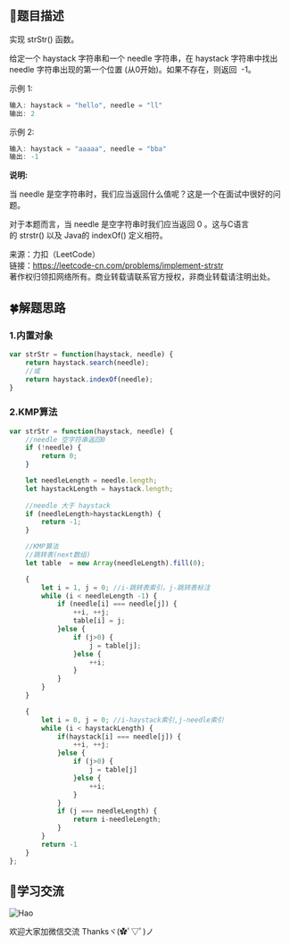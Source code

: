 ## :rainbow:题目描述

实现 strStr() 函数。

给定一个 haystack 字符串和一个 needle 字符串，在 haystack 字符串中找出 needle 字符串出现的第一个位置 (从0开始)。如果不存在，则返回  -1。

示例 1:
```javascript
输入: haystack = "hello", needle = "ll"
输出: 2
```

示例 2:
```javascript
输入: haystack = "aaaaa", needle = "bba"
输出: -1
```

**说明:**  

当 needle 是空字符串时，我们应当返回什么值呢？这是一个在面试中很好的问题。  

对于本题而言，当 needle 是空字符串时我们应当返回 0 。这与C语言的 strstr() 以及 Java的 indexOf() 定义相符。  
  
  
来源：力扣（LeetCode）  
链接：https://leetcode-cn.com/problems/implement-strstr  
著作权归领扣网络所有。商业转载请联系官方授权，非商业转载请注明出处。  
  
  
## :four_leaf_clover:解题思路

### 1.内置对象
```javascript
var strStr = function(haystack, needle) {
    return haystack.search(needle);
    //或
    return haystack.indexOf(needle);
}
```

### 2.KMP算法
```javascript
var strStr = function(haystack, needle) {
    //needle 空字符串返回0
    if (!needle) {
        return 0;
    }

    let needleLength = needle.length;
    let haystackLength = haystack.length;
    
    //needle 大于 haystack
    if (needleLength>haystackLength) {
        return -1;
    }

    //KMP算法
    //跳转表(next数组)
    let table  = new Array(needleLength).fill(0);

    {
        let i = 1, j = 0; //i-跳转表索引，j-跳转表标注
        while (i < needleLength -1) {
            if (needle[i] === needle[j]) {
                ++i, ++j;
                table[i] = j;
            }else {
                if (j>0) {
                    j = table[j];
                }else {
                    ++i;
                }
            }
        }
    }

    {
        let i = 0, j = 0; //i-haystack索引,j-needle索引
        while (i < haystackLength) {
            if(haystack[i] === needle[j]) {
                ++i, ++j;
            }else {
                if (j>0) {
                    j = table[j]
                }else {
                    ++i;
                }
            }
            if (j === needleLength) {
                return i-needleLength;
            }
        }
        return -1
    }
};
```


## :gift_heart:学习交流

![Hao](https://haoer.oss-cn-hangzhou.aliyuncs.com/hao.jpg)

欢迎大家加微信交流 Thanksヾ(✿ﾟ▽ﾟ)ノ
  
  